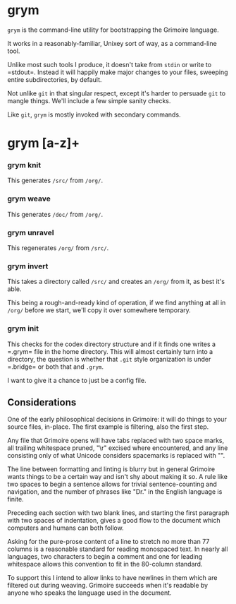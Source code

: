 # grym


  ``grym`` is the command-line utility for bootstrapping the Grimoire language.


It works in a reasonably-familiar, Unixey sort of way, as a command-line tool.


Unlike most such tools I produce, it doesn't take from ``stdin`` or write to
=stdout=.  Instead it will happily make major changes to your files, sweeping
entire subdirectories, by default.


Not unlike ``git`` in that singular respect, except it's harder to persuade ``git``
to mangle things.  We'll include a few simple sanity checks. 


Like ``git``, ``grym`` is mostly invoked with secondary commands.


# grym [a-z]+


### grym knit

  This generates ``/src/`` from ``/org/``.


### grym weave

  This generates ``/doc/`` from ``/org/``.


### grym unravel

  This regenerates ``/org/`` from ``/src/``.


### grym invert

  This takes a directory called ``/src/`` and creates an ``/org/`` from it, as 
best it's able. 


This being a rough-and-ready kind of operation, if we find anything at all
in ``/org/`` before we start, we'll copy it over somewhere temporary. 


### grym init

  This checks for the codex directory structure and if it finds one writes a 
=.grym= file in the home directory.  This will almost certainly turn into a 
directory, the question is whether that ``.git`` style organization is under
=.bridge= or both that and ``.grym``.


I want to give it a chance to just be a config file. 


## Considerations

  One of the early philosophical decisions in Grimoire: it will do things to
your source files, in-place.  The first example is filtering, also the first
step.


Any file that Grimoire opens will have tabs replaced with two space marks,
all trailing whitespace pruned, "\r" excised where encountered, and any
line consisting only of what Unicode considers spacemarks is replaced with "". 


The line between formatting and linting is blurry but in general Grimoire wants
things to be a certain way and isn't shy about making it so.  A rule like
two spaces to begin a sentence allows for trivial sentence-counting and 
navigation, and the number of phrases like "Dr." in the English language is 
finite.


Preceding each section with two blank lines, and starting the first 
paragraph with two spaces of indentation, gives a good flow to the document
which computers and humans can both follow.


Asking for the pure-prose content of a line to stretch no more than 77 
columns is a reasonable standard for reading monospaced text.  In nearly all
languages, two characters to begin a comment and one for leading whitespace
allows this convention to fit in the 80-column standard. 


To support this I intend to allow links to have newlines in them which are
filtered out during weaving.  Grimoire succeeds when it's readable by anyone
who speaks the language used in the document. 




